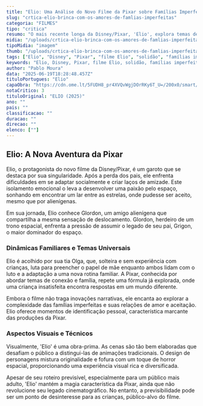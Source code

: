 ```yaml
---
title: "Elio: Uma Análise do Novo Filme da Pixar sobre Famílias Imperfeitas e Solidão"
slug: "crtica-elio-brinca-com-os-amores-de-famlias-imperfeitas"
categoria: "FILMES"
tipo: "critica"
resumo: "O mais recente longa da Disney/Pixar, 'Elio', explora temas de solidão e pertencimento através de uma criança que busca conexão entre as estrelas. A história, embora familiar, cativa com seu visual deslumbrante e personagens envolventes."
midia: "/uploads/crtica-elio-brinca-com-os-amores-de-famlias-imperfeitas-thumb.png"
tipoMidia: "imagem"
thumb: "/uploads/crtica-elio-brinca-com-os-amores-de-famlias-imperfeitas-thumb.png"
tags: ["Elio", "Disney", "Pixar", "filme Elio", "solidão", "famílias imperfeitas", "animação", "aventuras espaciais", "Grigon", "Glordon", "Olga"]
keywords: "Elio, Disney, Pixar, filme Elio, solidão, famílias imperfeitas, animação, aventuras espaciais, Grigon, Glordon, Olga"
author: "Pablo Moura"
data: "2025-06-19T18:28:48.457Z"
tituloPortugues: "Elio"
capaObra: "https://cdn.ome.lt/5FUDH8_pr4XVQvWgjDOrRKy6T_U=/200x0/smart/extras/capas/elio_disney_pixar_1os3dfN.png"
notaCritico: 3
tituloOriginal: "ELIO (2025)"
ano: ""
pais: ""
classificacao: ""
duracao: ""
direcao: ""
elenco: [""]
---
```


## Elio: A Nova Aventura da Pixar

Elio, o protagonista do novo filme da Disney/Pixar, é um garoto que se destaca por sua singularidade. Após a perda dos pais, ele enfrenta dificuldades em se adaptar socialmente e criar laços de amizade. Este isolamento emocional o leva a desenvolver uma paixão pelo espaço, sonhando em encontrar um lar entre as estrelas, onde pudesse ser aceito, mesmo que por alienígenas.

Em sua jornada, Elio conhece Glordon, um amigo alienígena que compartilha a mesma sensação de deslocamento. Glordon, herdeiro de um trono espacial, enfrenta a pressão de assumir o legado de seu pai, Grigon, o maior dominador do espaço.

### Dinâmicas Familiares e Temas Universais

Elio é acolhido por sua tia Olga, que, solteira e sem experiência com crianças, luta para preencher o papel de mãe enquanto ambos lidam com o luto e a adaptação a uma nova rotina familiar. A Pixar, conhecida por abordar temas de conexão e família, repete uma fórmula já explorada, onde uma criança insatisfeita encontra respostas em um mundo diferente.

Embora o filme não traga inovações narrativas, ele encanta ao explorar a complexidade das famílias imperfeitas e suas relações de amor e aceitação. Elio oferece momentos de identificação pessoal, característica marcante das produções da Pixar.

### Aspectos Visuais e Técnicos

Visualmente, 'Elio' é uma obra-prima. As cenas são tão bem elaboradas que desafiam o público a distingui-las de animações tradicionais. O design de personagens mistura originalidade e fofura com um toque de horror espacial, proporcionando uma experiência visual rica e diversificada.

Apesar de seu roteiro previsível, especialmente para um público mais adulto, 'Elio' mantém a magia característica da Pixar, ainda que não revolucione seu legado cinematográfico. No entanto, a previsibilidade pode ser um ponto de desinteresse para as crianças, público-alvo do filme.

